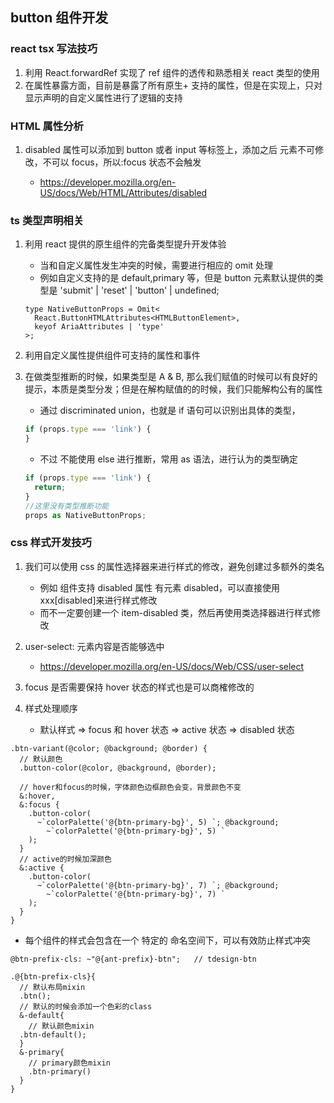 ## button 组件开发

### react tsx 写法技巧

1. 利用 React.forwardRef 实现了 ref 组件的透传和熟悉相关 react 类型的使用
2. 在属性暴露方面，目前是暴露了所有原生+ 支持的属性，但是在实现上，只对显示声明的自定义属性进行了逻辑的支持

### HTML 属性分析

1. disabled 属性可以添加到 button 或者 input 等标签上，添加之后 元素不可修改，不可以 focus，所以:focus 状态不会触发

   - https://developer.mozilla.org/en-US/docs/Web/HTML/Attributes/disabled

### ts 类型声明相关

1. 利用 react 提供的原生组件的完备类型提升开发体验

   - 当和自定义属性发生冲突的时候，需要进行相应的 omit 处理
   - 例如自定义支持的是 default,primary 等，但是 button 元素默认提供的类型是 'submit' | 'reset' | 'button' | undefined;

   ```
   type NativeButtonProps = Omit<
     React.ButtonHTMLAttributes<HTMLButtonElement>,
     keyof AriaAttributes | 'type'
   >;
   ```

2. 利用自定义属性提供组件可支持的属性和事件
3. 在做类型推断的时候，如果类型是 A & B, 那么我们赋值的时候可以有良好的提示，本质是类型分发；但是在解构赋值的的时候，我们只能解构公有的属性

   - 通过 discriminated union，也就是 if 语句可以识别出具体的类型，

   ```typescript
   if (props.type === 'link') {
   }
   ```

   - 不过 不能使用 else 进行推断，常用 as 语法，进行认为的类型确定

   ```typescript
   if (props.type === 'link') {
     return;
   }
   //这里没有类型推断功能
   props as NativeButtonProps;
   ```

### css 样式开发技巧

1. 我们可以使用 css 的属性选择器来进行样式的修改，避免创建过多额外的类名

   - 例如 组件支持 disabled 属性 有元素 disabled，可以直接使用 xxx[disabled]来进行样式修改
   - 而不一定要创建一个 item-disabled 类，然后再使用类选择器进行样式修改

2. user-select: 元素内容是否能够选中
   - https://developer.mozilla.org/en-US/docs/Web/CSS/user-select
3. focus 是否需要保持 hover 状态的样式也是可以商榷修改的
4. 样式处理顺序
   - 默认样式 => focus 和 hover 状态 => active 状态 => disabled 状态

```less
.btn-variant(@color; @background; @border) {
  // 默认颜色
  .button-color(@color, @background, @border);

  // hover和focus的时候，字体颜色边框颜色会变，背景颜色不变
  &:hover,
  &:focus {
    .button-color(
      ~`colorPalette('@{btn-primary-bg}', 5) `; @background;
        ~`colorPalette('@{btn-primary-bg}', 5) `
    );
  }
  // active的时候加深颜色
  &:active {
    .button-color(
      ~`colorPalette('@{btn-primary-bg}', 7) `; @background;
        ~`colorPalette('@{btn-primary-bg}', 7) `
    );
  }
}
```

- 每个组件的样式会包含在一个 特定的 命名空间下，可以有效防止样式冲突

```less
@btn-prefix-cls: ~"@{ant-prefix}-btn";   // tdesign-btn

.@{btn-prefix-cls}{
  // 默认布局mixin
  .btn();
  // 默认的时候会添加一个色彩的class
  &-default{
    // 默认颜色mixin
  .btn-default();
  }
  &-primary{
    // primary颜色mixin
    .btn-primary()
  }
}
```
